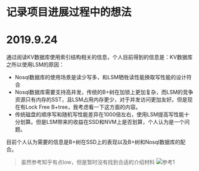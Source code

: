 # 记录项目进展过程中的想法

# 2019.9.24

通过阅读KV数据库使用索引结构相关的信息，个人目前得到的信息是：KV数据库之所以使用LSM的原因：

* Nosql数据库的使用场景是读少写多，和LSM牺牲读性能换取写性能的设计符合
* Nosql数据库需要支持高并发，传统的B+树在加锁上更加复杂，而LSM的竞争资源只有内存的SST，且LSM占用内存更少，对于并发访问更加友好。但是现在有Lock Free B+tree，我考虑看一下这方面的内容。
* 传统磁盘的顺序写和随机写性能差异在1000倍左右，使用LSM提高写性能十分划算。但是LSM带来的收益在SSD和NVM上是否划算，个人认为是一个问题。

目前个人认为需要的信息是B+树在SSD上的表现以及B+树和Nosql数据库的配合。

> 虽然参考知乎有点low，但是暂时没有找到合适的介绍材料
![参考1](https://www.zhihu.com/search?type=content&q=lsm%20b%2B)

